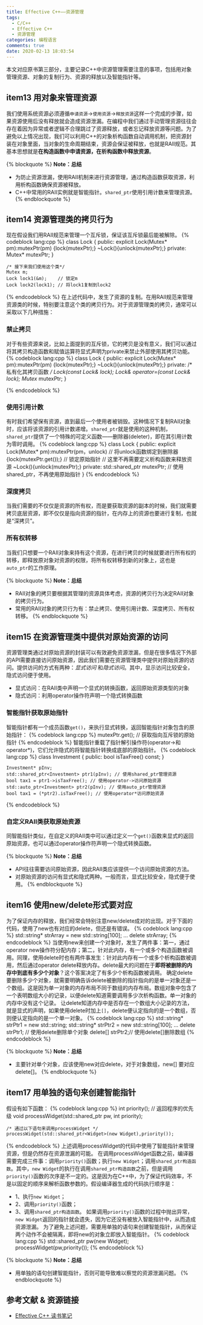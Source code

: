 ```yaml
---
title: Effective C++——资源管理
tags:
  - C/C++
  - Effective C++
  - 资源管理
categories: 编程语言
comments: true
date: 2020-02-13 18:03:54
---
```


本文对应原书第三部分，主要记录C++中资源管理需要注意的事项，包括用对象管理资源、对象的复制行为、资源的释放以及智能指针等。
<!--more-->

## item13 用对象来管理资源
我们使用系统资源必须遵循`申请资源`->`使用资源`->`释放资源`这样一个完成的步骤，如果资源使用后没有释放就会造成资源泄漏。在编程中我们通过手动管理资源往往会存在着因为异常或者逻辑不合理跳过了资源释放，或者忘记释放资源等问题。为了避免以上情况出现，我们可以利用C++的对象析构函数自动调用机制，把资源封装在对象里面，当对象的生命周期结束，资源会保证被释放，也就是RAII规范。其基本思想就是**在构造函数中申请资源，在析构函数中释放资源**。

{% blockquote %}
**Note：总结**
- 为防止资源泄漏，使用RAII机制来进行资源管理，通过构造函数获取资源，利用析构函数确保资源被释放。
- C++中常用的RAII实例就是智能指针。`shared_ptr`使用引用计数来管理资源。
{% endblockquote %}

## item14 资源管理类的拷贝行为
现在假设我们用RAII规范来管理一个互斥锁，保证该互斥锁最后能被解除。
{% codeblock lang:cpp %}
    class Lock
    {
        public:
            explicit Lock(Mutex* pm):mutexPtr(pm)
            {lock(mutexPtr);}
            ~Lock(){unlock(mutexPtr);}
        private:
            Mutex* mutexPtr;
    }

    /* 接下来我们使用这个类*/
    Mutex m;
    Lock lock1(&m);    // 锁定m
    Lock lock2(lock1); // 将lock1复制到lock2
{% endcodeblock %}
在上述代码中，发生了资源的复制。在用RAII规范来管理资源类的时候，特别要注意这个类的拷贝行为。对于资源管理类的拷贝，通常可以采取以下几种措施：
### 禁止拷贝
对于有些资源来说，比如上面提到的互斥锁，它的拷贝是没有意义，我们可以通过将其拷贝构造函数和赋值运算符显式声明为private来禁止外部使用其拷贝功能。
{% codeblock lang:cpp %}
    class Lock
    {
        public:
            explicit Lock(Mutex* pm):mutexPtr(pm)
            {lock(mutexPtr);}
            ~Lock(){unlock(mutexPtr);}
        private:
            /* 私有化其拷贝函数 */
            Lock(const Lock& lock);
            Lock& operator=(const Lock& lock);
            Mutex* mutexPtr;
    }

{% endcodeblock %}

### 使用引用计数
有时我们希望保有资源，直到最后一个使用者被销毁。这种情况下复制RAII对象时，应该将该资源的引用计数递增。`shared_ptr`就是使用的这种机制，`shared_ptr`提供了一个特殊的可定义函数——删除器(deleter)，即在其引用计数为零时调用。
{% codeblock lang:cpp %}
    class Lock
    {
        public:
            explicit Lock(Mutex* pm):mutexPtr(pm，unlock) // 将unlock函数绑定到删除器
            {lock(mutexPtr.get());}   // 锁定原始指针
            // 这里不再需要定义析构函数来释放资源 ~Lock(){unlock(mutexPtr);}
        private:
            std::shared_ptr<Mutex> mutexPtr; // 使用shared_ptr，不再使用原始指针
    }
{% endcodeblock %}

### 深度拷贝
当我们需要的不仅仅是资源的所有权，而是要获取资源的副本的时候，我们就需要拷贝底层资源，即不仅仅是指向资源的指针，在内存上的资源也要进行复制，也就是“深拷贝”。

### 所有权转移
当我们只想要一个RAII对象来持有这个资源，在进行拷贝的时候就要进行所有权的转移，即释放原对象对资源的权限，将所有权转移到新的对象上，这也是`auto_ptr`的工作原理。

{% blockquote %}
**Note：总结**
- RAII对象的拷贝要根据其管理的资源具体考虑，资源的拷贝行为决定RAII对象的拷贝行为。
- 常用的RAII对象的拷贝行为有：禁止拷贝、使用引用计数、深度拷贝、所有权转移。
{% endblockquote %}

## item15 在资源管理类中提供对原始资源的访问
资源管理类通过对原始资源的封装可以有效避免资源泄漏，但是在很多情况下外部的API需要直接访问原始资源，因此我们需要在资源管理类中提供对原始资源的访问。提供访问的方式有两种：*显式访问* 和*隐式访问*。其中，显示访问比较安全，隐式访问便于使用。
- 显式访问：在RAII类中声明一个显式的转换函数，返回原始资源类型的对象
- 隐式访问：利用operator操作符声明一个隐式转换函数

### 智能指针获取原始指针
智能指针都有一个成员函数`get()`，来执行显式转换，返回智能指针对象包含的原始指针：
{% codeblock lang:cpp %}
    mutexPtr.get(); // 获取指向互斥锁的原始指针
{% endcodeblock %}
智能指针重载了指针解引操作符(operator->和operator*)，它们允许隐式的将智能指针转换成底部的原始指针。
{% codeblock lang:cpp %}
    class Investment
    {
        public:
            bool isTaxFree() const;
    }

    Investment* pInv;
    std::shared_ptr<Investment> ptr1(pInv); // 使用shared_ptr管理资源
    bool tax1 = ptr1->isTaxFree(); // 使用operator->访问原始资源
    std::auto_ptr<Investment> ptr2(pInv); // 使用auto_ptr管理资源
    bool tax1 = (*ptr2).isTaxFree(); // 使用operator*访问原始资源
{% endcodeblock %}

### 自定义RAII类获取原始资源
同智能指针类似，在自定义的RAII类中可以通过定义一个`get()`函数来显式的返回原始资源，也可以通过operator操作符声明一个隐式转换函数。

{% blockquote %}
**Note：总结**
- API往往需要访问原始资源，因此RAII类应该提供一个访问原始资源的方法。
- 对原始资源的访问有显式和隐式两种。一般而言，显式比较安全，隐式便于使用。
{% endblockquote %}

## item16 使用new/delete形式要对应
为了保证内存的释放，我们经常会特别注意new/delete成对的出现。对于下面的代码，使用了new也有对应的delete，但还是有错误。
{% codeblock lang:cpp %}
    std::string* strArray = new std::string[100];
    ...
    delete strArray;
{% endcodeblock %}
当使用new来创建一个对象时，发生了两件事：第一，通过operator new操作符分配内存；第二，针对此内存，有一个或多个构造函数被调用。同理，使用delete时也有两件事发生：针对此内存有一个或多个析构函数被调用，然后通过operator delete释放内存。delete最大的问题在于**即将被删除的内存中到底有多少个对象**？这个答案决定了有多少个析构函数被调用。
确定delete要删除多少个对象，就需要明确告诉delete被删除的指针指向的是单一对象还是一个数组。这是因为单一对象的内存布局不同于数组的内存布局。数组对象中包含了一个表明数组大小的记录，以便delete知道需要调用多少次析构函数。单一对象的内存中没有这个记录。
让delete知道内存中是否存在一个数组大小记录的方法，就是显式的声明，如果使用delete时加上`[]`，delete便认定指向的是一个数组，否则便认定指向的是一个单一对象。
{% codeblock lang:cpp %}
    std::string* strPtr1 = new std::string;
    std::string* strPtr2 = new std::string[100];
    ...
    delete strPtr1;  // 使用delete删除单个对象
    delete[] strPtr2;// 使用delete[]删除数组
{% endcodeblock %}

{% blockquote %}
**Note：总结**
- 主要针对单个对象，应该使用new对应delete，对于对象数组，new[] 要对应delete[]。
{% endblockquote %}

## item17 用单独的语句来创建智能指针
假设有如下函数：
{% codeblock lang:cpp %}
    int priority(); // 返回程序的优先级
    void processWidget(std::shared_ptr<Widget> pw, int priority);

    /* 通过以下语句来调用processWidget */
    processWidget(std::shared_ptr<Widget>(new Widget),priority());
{% endcodeblock %}
上述调用processWidget的代码中使用了智能指针来管理资源，但是仍然存在资源泄漏的可能。
在调用processWidget函数之前，编译器需要完成三件事：调用`priority()`函数；执行`new Widget`；调用`shared_ptr构造函数`。其中，`new Widget`的执行在调用`shared_ptr构造函数`之前，但是调用`priority()`函数的次序是不一定的。这是因为在C++中，为了保证代码效率，不是以固定的顺序来解析函数参数的。假设编译器生成的代码执行顺序是：
- 1、执行`new Widget`；
- 2、调用`priority()`函数；
- 3、调用`shared_ptr构造函数`。
如果调用`priority()`函数的过程中抛出异常，`new Widget`返回的指针就会遗失，因为它还没有被放入智能指针中，从而造成资源泄漏。
为了避免上述问题，需要用单独的语句来创建智能指针，从而保证两个动作不会被隔离，即将new的对象立即放入智能指针。
{% codeblock lang:cpp %}
    std::shared_ptr<Widget> pw(new Widget);
    processWidget(pw,priority());
{% endcodeblock %}

{% blockquote %}
**Note：总结**
- 用单独的语句创建智能指针，否则可能导致难以察觉的资源泄漏问题。
{% endblockquote %}

## 参考文献 & 资源链接
- [Effective C++ 读书笔记](https://zhuanlan.zhihu.com/c_1104392405461315584)